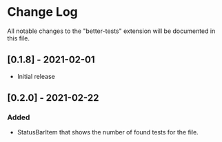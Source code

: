 # Change Log

All notable changes to the "better-tests" extension will be documented in this file.

## [0.1.8] - 2021-02-01

- Initial release

## [0.2.0] - 2021-02-22
### Added
- StatusBarItem that shows the number of found tests for the file. 